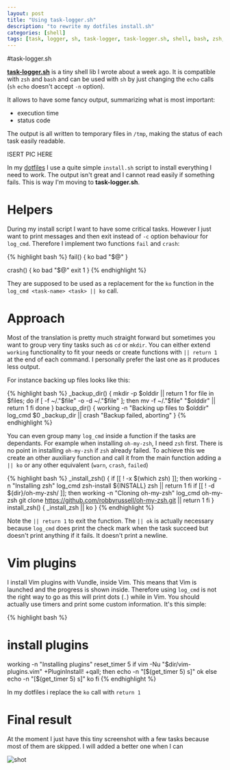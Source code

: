 ```yaml
---
layout: post
title: "Using task-logger.sh"
description: "to rewrite my dotfiles install.sh"
categories: [shell]
tags: [task, logger, sh, task-logger, task-logger.sh, shell, bash, zsh, dotfiles]
---
```


#task-logger.sh

[**task-logger.sh**](https://github.com/posva/task-logger.sh) is a tiny shell lib I wrote about a week ago. It is compatible with `zsh` and `bash` and can be used with `sh` by just changing the `echo` calls (`sh` `echo` doesn't accept `-n` option).

It allows to have some fancy output, summarizing what is most important:
* execution time
* status code

The output is all written to temporary files in `/tmp`, making the status of each task easily readable.

ISERT PIC HERE

In my [dotfiles](https://github.com/posva/dotfiles) I use a quite simple `install.sh` script to install everything I need to work. The output isn't great and I cannot read easily if something fails. This is way I'm moving to **task-logger.sh**.

# Helpers

During my install script I want to have some critical tasks. However I just want to print messages and then exit instead of `-c` option behaviour for `log_cmd`.
Therefore I implement two functions `fail` and `crash`:

{% highlight bash %}
fail() {
  ko
  bad "$@"
}

crash() {
  ko
  bad "$@"
  exit 1
}
{% endhighlight %}

They are supposed to be used as a replacement for the `ko` function in the `log_cmd <task-name> <task> || ko` call.

# Approach

Most of the translation is pretty much straight forward but sometimes you want to group very tiny tasks such as `cd` or `mkdir`. You can either extend `working` functionality to fit your needs or create functions with `|| return 1` at the end of each command. I personally prefer the last one as it produces less output.

For instance backing up files looks like this:

{% highlight bash %}
_backup_dir() {
  mkdir -p $olddir || return 1
  for file in $files; do
    if [ -f ~/."$file" -o -d ~/."$file" ]; then
      mv -f ~/."$file" "$olddir" || return 1
    fi
  done
}
backup_dir() {
  working -n "Backing up files to $olddir"
  log_cmd $0 _backup_dir || crash "Backup failed, aborting"
}
{% endhighlight %}

You can even group many `log_cmd` inside a function if the tasks are dependants. For example when installing `oh-my-zsh`, I need `zsh` first. There is no point in installing `oh-my-zsh` if `zsh` already failed. To achieve this we create an other auxiliary function and call it from the main function adding a `|| ko` or any other equivalent (`warn`, `crash`, `failed`)

{% highlight bash %}
_install_zsh() {
  if [[ ! -x $(which zsh) ]]; then
    working -n "Installing zsh"
    log_cmd zsh-install ${INSTALL} zsh || return 1
  fi
  if [[ ! -d ${dir}/oh-my-zsh/ ]]; then
    working -n "Cloning oh-my-zsh"
    log_cmd oh-my-zsh git clone https://github.com/robbyrussell/oh-my-zsh.git || return 1
  fi
}
install_zsh() {
  _install_zsh || ko
}
{% endhighlight %}

Note the `|| return 1` to exit the function. The `|| ok` is actually necessary because `log_cmd` does print the check mark when the task succeed but doesn't print anything if it fails. It doesn't print a newline.

# Vim plugins

I install Vim plugins with Vundle, inside Vim. This means that Vim is launched and the progress is shown inside. Therefore using `log_cmd` is not the right way to go as this will print dots (`.`) while in Vim. You should actually use timers and print some custom information. It's this simple:

{% highlight bash %}
  # install plugins
  working -n "Installing plugins"
  reset_timer 5
  if vim -Nu "$dir/vim-plugins.vim" +PluginInstall! +qall; then
    echo -n "[$(get_timer 5) s]"
    ok
  else
    echo -n "[$(get_timer 5) s]"
    ko
  fi
{% endhighlight %}

In my dotfiles i replace the `ko` call with `return 1`

# Final result

At the moment I just have this tiny screenshot with a few tasks because most of them are skipped. I will added a better one when I can

![shot]({{BASE_PATH}}/img/posts/dotfiles-log.png)
